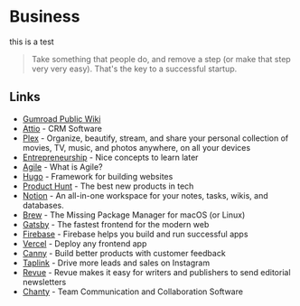 # Business

this is a test

> Take something that people do, and remove a step \(or make that step very very easy\). That's the key to a successful startup.

## Links

* [Gumroad Public Wiki](https://www.notion.so/Public-Wiki-72663c59ed5a432a9d52accafd8f166e)
* [Attio](https://attio.com/) - CRM Software
* [Plex](https://www.plex.tv/your-media/) - Organize, beautify, stream, and share your personal collection of movies, TV, music, and photos anywhere, on all your devices
* [Entrepreneurship](https://wiki.kourouklides.com/wiki/Entrepreneurship) - Nice concepts to learn later
* [Agile](https://www.atlassian.com/agile) - What is Agile?
* [Hugo](https://gohugo.io/) - Framework for building websites
* [Product Hunt](https://www.producthunt.com/) - The best new products in tech
* [Notion](https://www.notion.so/) - An all-in-one workspace for your notes, tasks, wikis, and databases.
* [Brew](https://brew.sh/) - The Missing Package Manager for macOS \(or Linux\)
* [Gatsby](https://www.gatsbyjs.com/) - The fastest frontend for the modern web
* [Firebase](https://firebase.google.com/) - Firebase helps you build and run successful apps
* [Vercel](https://vercel.com/) - Deploy any frontend app
* [Canny](https://canny.io/) - Build better products with customer feedback
* [Taplink](https://taplink.at/en/) - Drive more leads and sales on Instagram
* [Revue](https://www.getrevue.co/) - Revue makes it easy for writers and publishers to send editorial newsletters
* [Chanty](https://www.chanty.com/) - Team Communication and Collaboration Software

